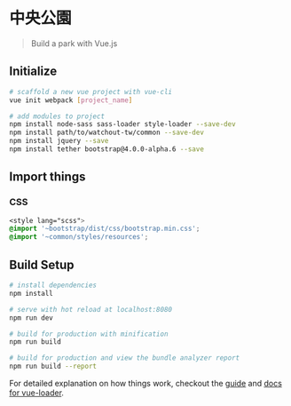 # 中央公園

> Build a park with Vue.js

## Initialize

``` bash
# scaffold a new vue project with vue-cli
vue init webpack [project_name]

# add modules to project
npm install node-sass sass-loader style-loader --save-dev
npm install path/to/watchout-tw/common --save-dev
npm install jquery --save
npm install tether bootstrap@4.0.0-alpha.6 --save
```

## Import things

### CSS

``` css
<style lang="scss">
@import '~bootstrap/dist/css/bootstrap.min.css';
@import '~common/styles/resources';
```

## Build Setup

``` bash
# install dependencies
npm install

# serve with hot reload at localhost:8080
npm run dev

# build for production with minification
npm run build

# build for production and view the bundle analyzer report
npm run build --report
```

For detailed explanation on how things work, checkout the [guide](http://vuejs-templates.github.io/webpack/) and [docs for vue-loader](http://vuejs.github.io/vue-loader).
